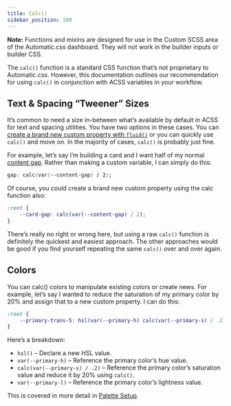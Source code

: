```yaml
---
title: Calc()
sidebar_position: 100
---
```


**Note:** Functions and mixins are designed for use in the Custom SCSS area of the Automatic.css dashboard. They will not work in the builder inputs or builder CSS.

The `calc()` function is a standard CSS function that’s not proprietary to Automatic.css. However, this documentation outlines our recommendation for using `calc()` in conjunction with ACSS variables in your workflow.

## Text & Spacing “Tweener” Sizes

It’s common to need a size in-between what’s available by default in ACSS for text and spacing utilities. You have two options in these cases. You can [create a brand new custom property with `fluid()`](https://automaticcss.com/docs/fluid-function/) or you can quickly use `calc()` and move on. In the majority of cases, `calc()` is probably just fine.

For example, let’s say I’m building a card and I want half of my normal [content gap](https://automaticcss.com/docs/contextual-spacing/). Rather than making a custom variable, I can simply do this:

```CSS
gap: calc(var(--content-gap) / 2);
```

Of course, you could create a brand new custom property using the calc function also:

```CSS
:root {
    --card-gap: calc(var(--content-gap) / 2);
}
```

There’s really no right or wrong here, but using a raw `calc()` function is definitely the quickest and easiest approach. The other approaches would be good if you find yourself repeating the same `calc()` over and over again.

## Colors

You can calc() colors to manipulate existing colors or create news. For example, let’s say I wanted to reduce the saturation of my primary color by 20% and assign that to a new custom property. I can do this:

```CSS
:root {
    --primary-trans-5: hsl(var(--primary-h) calc(var(--primary-s) / .2) var(--primary-l))
}
```

Here’s a breakdown:

- `hsl()` – Declare a new HSL value.
- `var(--primary-h)` – Reference the primary color’s hue value.
- `calc(var(--primary-s) / .2)` – Reference the primary color’s saturation value and reduce it by 20% using `calc()`.
- `var(--primary-l)` – Reference the primary color’s lightness value.

This is covered in more detail in [Palette Setup](https://automaticcss.com/docs/palette-setup/).
